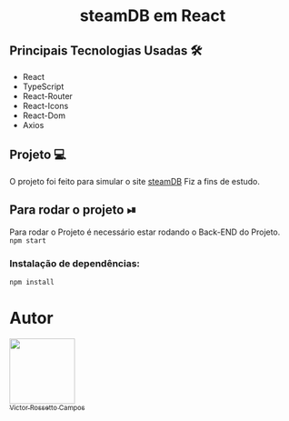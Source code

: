 <h1 align="center">steamDB em React</h1>

## Principais Tecnologias Usadas 🛠
<ul>
    <li>React</li>
    <li>TypeScript</li>
    <li>React-Router</li>
    <li>React-Icons</li>
    <li>React-Dom</li>
    <li>Axios</li>
</ul>

## Projeto 💻
O projeto foi feito para simular o site [steamDB](https://steamdb.info/) Fiz a fins de estudo. 

## Para rodar o projeto ⏯
Para rodar o Projeto é necessário estar rodando o Back-END do Projeto.<br/>
```npm start```

### Instalação de dependências:
```npm install```

# Autor
[<img src="https://avatars.githubusercontent.com/VictorRossetto" width=115><br><sub>Victor Rossetto Campos</sub>](https://github.com/VictorRossetto)
